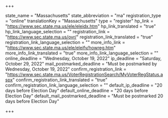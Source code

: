 +++

state_name = "Massachusetts"
state_abbreviation = "ma"
registration_type = "online"
translationKey = "Massachusetts"
type = "register"
hp_link = "https://www.sec.state.ma.us/ele/eleidx.htm"
hp_link_translated = "true"
hp_link_language_selection = ""
registration_link = "https://www.sec.state.ma.us/ovr/"
registration_link_translated = "true"
registration_link_language_selection = ""
more_info_link = "https://www.sec.state.ma.us/ele/eleifv/howreg.htm"
more_info_link_translated = "true"
more_info_link_language_selection = ""
online_deadline = "Wednesday, October 19, 2022"
ip_deadline = "Saturday, October 29, 2022"
mail_postmarked_deadline = "Must be postmarked by Wednesday, October 19, 2022"
confirm_registration_link = "https://www.sec.state.ma.us/VoterRegistrationSearch/MyVoterRegStatus.aspx"
confirm_registration_link_translated = "true"
confirm_registration_link_language_selection = ""
default_ip_deadline = "20 days before Election Day"
default_online_deadline = "20 days before Election Day"
default_mail_postmarked_deadline = "Must be postmarked 20 days before Election Day"

+++